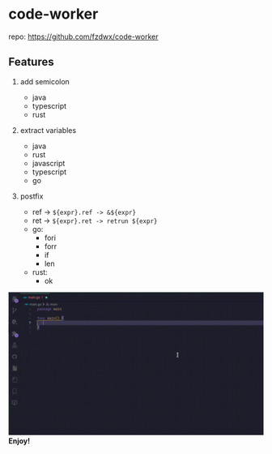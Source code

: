 # code-worker

repo: <https://github.com/fzdwx/code-worker>

## Features

1. add semicolon
   - java
   - typescript
   - rust

2. extract variables
   - java
   - rust
   - javascript
   - typescript
   - go
3. postfix
   - ref -> `${expr}.ref -> &${expr}`
   - ret -> `${expr}.ret -> retrun ${expr}`
   - go:
     - fori
     - forr
     - if
     - len
   - rust:
     - ok

![qwe](./show.gif)
**Enjoy!**
